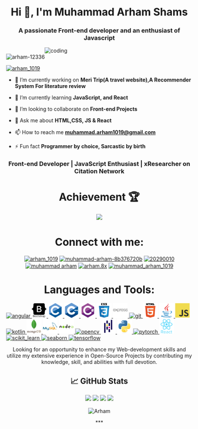 <h1 align="center">Hi 👋, I'm Muhammad Arham Shams</h1>
<h3 align="center">A passionate Front-end developer and an enthusiast of Javascript</h3>
<img align="right" alt="coding" width="400" src="https://cdn.dribbble.com/users/1162077/screenshots/3848914/programmer.gif">




<p align="left"> <img src="https://komarev.com/ghpvc/?username=arham-12336&label=Profile%20views&color=0e75b6&style=flat" alt="arham-12336" /> </p>

<p align="left"> <a href="https://twitter.com/arham_1019" target="blank"><img src="https://img.shields.io/twitter/follow/arham_1019?logo=twitter&style=for-the-badge" alt="arham_1019" /></a> </p>

- 🔭 I’m currently working on **Meri Trip(A travel website),A Recommender System For literature review**

- 🌱 I’m currently learning **JavaScript, and React**

- 👯 I’m looking to collaborate on **Front-end Projects**

- 💬 Ask me about **HTML,CSS, JS & React**

- 📫 How to reach me **muhammad.arham1019@gmail.com**

- ⚡ Fun fact **Programmer by choice, Sarcastic by birth**
<h3 align="center">Front-end Developer | JavaScript Enthusiast | xResearcher on Citation Network </h3>
   <div align="center">
<h1 align="center">Achievement 🏆</h1>
<p align="center"><img src="https://github-profile-trophy.vercel.app/?username=arham-12336&theme=darkhub" /></a> </p>
<h1 align="center">Connect with me:</h3>
<p align="center">
<a href="https://twitter.com/arham_1019" target="blank"><img align="center" src="https://raw.githubusercontent.com/rahuldkjain/github-profile-readme-generator/master/src/images/icons/Social/twitter.svg" alt="arham_1019" height="30" width="40" /></a>
<a href="https://linkedin.com/in/muhammad-arham-8b376720b" target="blank"><img align="center" src="https://raw.githubusercontent.com/rahuldkjain/github-profile-readme-generator/master/src/images/icons/Social/linked-in-alt.svg" alt="muhammad-arham-8b376720b" height="30" width="40" /></a>
<a href="https://stackoverflow.com/users/20290010" target="blank"><img align="center" src="https://raw.githubusercontent.com/rahuldkjain/github-profile-readme-generator/master/src/images/icons/Social/stack-overflow.svg" alt="20290010" height="30" width="40" /></a>
<a href="https://www.facebook.com/profile.php?id=100009842269046" target="blank"><img align="center" src="https://raw.githubusercontent.com/rahuldkjain/github-profile-readme-generator/master/src/images/icons/Social/facebook.svg" alt="muhammad arham" height="30" width="40" /></a>
<a href="https://instagram.com/arham.8x" target="blank"><img align="center" src="https://raw.githubusercontent.com/rahuldkjain/github-profile-readme-generator/master/src/images/icons/Social/instagram.svg" alt="arham.8x" height="30" width="40" /></a>
<a href="https://www.leetcode.com/muhammad_arham_1019" target="blank"><img align="center" src="https://raw.githubusercontent.com/rahuldkjain/github-profile-readme-generator/master/src/images/icons/Social/leet-code.svg" alt="muhammad_arham_1019" height="30" width="40" /></a>
</p>

<h1 align="center">Languages and Tools:</h1>
<p align="left"> <a href="https://angular.io" target="_blank" rel="noreferrer"> <img src="https://angular.io/assets/images/logos/angular/angular.svg" alt="angular" width="40" height="40"/> </a> <a href="https://getbootstrap.com" target="_blank" rel="noreferrer"> <img src="https://raw.githubusercontent.com/devicons/devicon/master/icons/bootstrap/bootstrap-plain-wordmark.svg" alt="bootstrap" width="40" height="40"/> </a> <a href="https://www.cprogramming.com/" target="_blank" rel="noreferrer"> <img src="https://raw.githubusercontent.com/devicons/devicon/master/icons/c/c-original.svg" alt="c" width="40" height="40"/> </a> <a href="https://www.w3schools.com/cpp/" target="_blank" rel="noreferrer"> <img src="https://raw.githubusercontent.com/devicons/devicon/master/icons/cplusplus/cplusplus-original.svg" alt="cplusplus" width="40" height="40"/> </a> <a href="https://www.w3schools.com/cs/" target="_blank" rel="noreferrer"> <img src="https://raw.githubusercontent.com/devicons/devicon/master/icons/csharp/csharp-original.svg" alt="csharp" width="40" height="40"/> </a> <a href="https://www.w3schools.com/css/" target="_blank" rel="noreferrer"> <img src="https://raw.githubusercontent.com/devicons/devicon/master/icons/css3/css3-original-wordmark.svg" alt="css3" width="40" height="40"/> </a> <a href="https://expressjs.com" target="_blank" rel="noreferrer"> <img src="https://raw.githubusercontent.com/devicons/devicon/master/icons/express/express-original-wordmark.svg" alt="express" width="40" height="40"/> </a> <a href="https://git-scm.com/" target="_blank" rel="noreferrer"> <img src="https://www.vectorlogo.zone/logos/git-scm/git-scm-icon.svg" alt="git" width="40" height="40"/> </a> <a href="https://www.w3.org/html/" target="_blank" rel="noreferrer"> <img src="https://raw.githubusercontent.com/devicons/devicon/master/icons/html5/html5-original-wordmark.svg" alt="html5" width="40" height="40"/> </a> <a href="https://www.java.com" target="_blank" rel="noreferrer"> <img src="https://raw.githubusercontent.com/devicons/devicon/master/icons/java/java-original.svg" alt="java" width="40" height="40"/> </a> <a href="https://developer.mozilla.org/en-US/docs/Web/JavaScript" target="_blank" rel="noreferrer"> <img src="https://raw.githubusercontent.com/devicons/devicon/master/icons/javascript/javascript-original.svg" alt="javascript" width="40" height="40"/> </a> <a href="https://kotlinlang.org" target="_blank" rel="noreferrer"> <img src="https://www.vectorlogo.zone/logos/kotlinlang/kotlinlang-icon.svg" alt="kotlin" width="40" height="40"/> </a> <a href="https://www.mongodb.com/" target="_blank" rel="noreferrer"> <img src="https://raw.githubusercontent.com/devicons/devicon/master/icons/mongodb/mongodb-original-wordmark.svg" alt="mongodb" width="40" height="40"/> </a> <a href="https://www.mysql.com/" target="_blank" rel="noreferrer"> <img src="https://raw.githubusercontent.com/devicons/devicon/master/icons/mysql/mysql-original-wordmark.svg" alt="mysql" width="40" height="40"/> </a> <a href="https://nodejs.org" target="_blank" rel="noreferrer"> <img src="https://raw.githubusercontent.com/devicons/devicon/master/icons/nodejs/nodejs-original-wordmark.svg" alt="nodejs" width="40" height="40"/> </a> <a href="https://opencv.org/" target="_blank" rel="noreferrer"> <img src="https://www.vectorlogo.zone/logos/opencv/opencv-icon.svg" alt="opencv" width="40" height="40"/> </a> <a href="https://pandas.pydata.org/" target="_blank" rel="noreferrer"> <img src="https://raw.githubusercontent.com/devicons/devicon/2ae2a900d2f041da66e950e4d48052658d850630/icons/pandas/pandas-original.svg" alt="pandas" width="40" height="40"/> </a> <a href="https://www.python.org" target="_blank" rel="noreferrer"> <img src="https://raw.githubusercontent.com/devicons/devicon/master/icons/python/python-original.svg" alt="python" width="40" height="40"/> </a> <a href="https://pytorch.org/" target="_blank" rel="noreferrer"> <img src="https://www.vectorlogo.zone/logos/pytorch/pytorch-icon.svg" alt="pytorch" width="40" height="40"/> </a> <a href="https://reactjs.org/" target="_blank" rel="noreferrer"> <img src="https://raw.githubusercontent.com/devicons/devicon/master/icons/react/react-original-wordmark.svg" alt="react" width="40" height="40"/> </a> <a href="https://scikit-learn.org/" target="_blank" rel="noreferrer"> <img src="https://upload.wikimedia.org/wikipedia/commons/0/05/Scikit_learn_logo_small.svg" alt="scikit_learn" width="40" height="40"/> </a> <a href="https://seaborn.pydata.org/" target="_blank" rel="noreferrer"> <img src="https://seaborn.pydata.org/_images/logo-mark-lightbg.svg" alt="seaborn" width="40" height="40"/> </a> <a href="https://www.tensorflow.org" target="_blank" rel="noreferrer"> <img src="https://www.vectorlogo.zone/logos/tensorflow/tensorflow-icon.svg" alt="tensorflow" width="40" height="40"/> </a> </p>

Looking for an opportunity to enhance my Web-development skills and utilize my extensive experience in Open-Source Projects by contributing my knowledge, skill, and abilities with full devotion.

## &#x1f4c8; GitHub Stats

![](http://github-profile-summary-cards.vercel.app/api/cards/stats?username=arham-12336&theme=nord_dark)
![](http://github-profile-summary-cards.vercel.app/api/cards/productive-time?username=arham-12336&theme=nord_dark&utcOffset=8)
![](http://github-profile-summary-cards.vercel.app/api/cards/most-commit-language?username=arham-12336&theme=nord_dark)
![](http://github-profile-summary-cards.vercel.app/api/cards/repos-per-language?username=arham-12336&theme=nord_dark)
<!-- ![](http://github-profile-summary-cards.vercel.app/api/cards/profile-details?username=arham-12336&theme=nord_dark) -->
<div align="center">
<p><img align="center" src="https://github-readme-streak-stats.herokuapp.com/?user=arham-12336&layout=compact&theme=dark" alt="Arham"/></p>
  </div>
***

